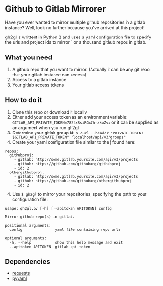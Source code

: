 # Github to Gitlab Mirrorer

Have you ever wanted to mirror multiple github repositories in a gitlab instance?
Well, look no further because you've arrived at this project!

gh2gl is writtent in Python 2 and uses a yaml configuration file to specify
the urls and project ids to mirror 1 or a thousand github repos in gitlab.

## What you need

1. A github repo that you want to mirror. (Actually it can be any git repo 
that your gitlab instance can access).
2. Access to a gitlab instance
3. Your gitlab access tokens

## How to do it

1. Clone this repo or download it locally
2. Either add your access token as an environment variable: `GITLAB_API_PRIVATE_TOKEN=782fxBsiRGx7h-zkwZvx` or it can be supplied as an argument when you run gh2gl
3. Determine your gitlab group id:
`$ curl --header "PRIVATE-TOKEN: $GITLAB_API_PRIVATE_TOKEN" "localhost/api/v3/groups"`
3. Create your yaml configuration file similar to the [!](./sample.config.yaml) found here:
```
repos:
  githubproj:
    - gitlab: http://some.gitlab.yoursite.com/api/v3/projects
    - github: https://github.com/githuborg/githubproj
    - id: 2
  othergithubproj:
    - gitlab: http://some.gitlab.yoursite.com/api/v3/projects
    - github: https://github.com/githuborg/othergithubproj
    - id: 2
```
4. Use `$ gh2gl` to mirror your repositories, specifying the path to your configuration file:
```
usage: gh2gl.py [-h] [--apitoken APITOKEN] config

Mirror github repo(s) in gitlab.

positional arguments:
  config               yaml file containing repo urls

optional arguments:
  -h, --help           show this help message and exit
  --apitoken APITOKEN  gitlab api token
``` 

## Dependencies
- [requests](http://docs.python-requests.org/en/master/)
- [pyyaml](http://pyyaml.org/)

